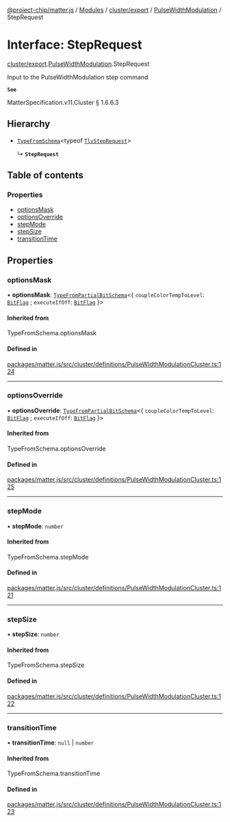[@project-chip/matter.js](../README.md) / [Modules](../modules.md) / [cluster/export](../modules/cluster_export.md) / [PulseWidthModulation](../modules/cluster_export.PulseWidthModulation.md) / StepRequest

# Interface: StepRequest

[cluster/export](../modules/cluster_export.md).[PulseWidthModulation](../modules/cluster_export.PulseWidthModulation.md).StepRequest

Input to the PulseWidthModulation step command

**`See`**

MatterSpecification.v11.Cluster § 1.6.6.3

## Hierarchy

- [`TypeFromSchema`](../modules/tlv_export.md#typefromschema)\<typeof [`TlvStepRequest`](../modules/cluster_export.PulseWidthModulation.md#tlvsteprequest)\>

  ↳ **`StepRequest`**

## Table of contents

### Properties

- [optionsMask](cluster_export.PulseWidthModulation.StepRequest.md#optionsmask)
- [optionsOverride](cluster_export.PulseWidthModulation.StepRequest.md#optionsoverride)
- [stepMode](cluster_export.PulseWidthModulation.StepRequest.md#stepmode)
- [stepSize](cluster_export.PulseWidthModulation.StepRequest.md#stepsize)
- [transitionTime](cluster_export.PulseWidthModulation.StepRequest.md#transitiontime)

## Properties

### optionsMask

• **optionsMask**: [`TypeFromPartialBitSchema`](../modules/schema_export.md#typefrompartialbitschema)\<\{ `coupleColorTempToLevel`: [`BitFlag`](../modules/schema_export.md#bitflag) ; `executeIfOff`: [`BitFlag`](../modules/schema_export.md#bitflag)  }\>

#### Inherited from

TypeFromSchema.optionsMask

#### Defined in

[packages/matter.js/src/cluster/definitions/PulseWidthModulationCluster.ts:124](https://github.com/project-chip/matter.js/blob/6d3b6a5d957d88a9231d6ecab4bb41f8133112be/packages/matter.js/src/cluster/definitions/PulseWidthModulationCluster.ts#L124)

___

### optionsOverride

• **optionsOverride**: [`TypeFromPartialBitSchema`](../modules/schema_export.md#typefrompartialbitschema)\<\{ `coupleColorTempToLevel`: [`BitFlag`](../modules/schema_export.md#bitflag) ; `executeIfOff`: [`BitFlag`](../modules/schema_export.md#bitflag)  }\>

#### Inherited from

TypeFromSchema.optionsOverride

#### Defined in

[packages/matter.js/src/cluster/definitions/PulseWidthModulationCluster.ts:125](https://github.com/project-chip/matter.js/blob/6d3b6a5d957d88a9231d6ecab4bb41f8133112be/packages/matter.js/src/cluster/definitions/PulseWidthModulationCluster.ts#L125)

___

### stepMode

• **stepMode**: `number`

#### Inherited from

TypeFromSchema.stepMode

#### Defined in

[packages/matter.js/src/cluster/definitions/PulseWidthModulationCluster.ts:121](https://github.com/project-chip/matter.js/blob/6d3b6a5d957d88a9231d6ecab4bb41f8133112be/packages/matter.js/src/cluster/definitions/PulseWidthModulationCluster.ts#L121)

___

### stepSize

• **stepSize**: `number`

#### Inherited from

TypeFromSchema.stepSize

#### Defined in

[packages/matter.js/src/cluster/definitions/PulseWidthModulationCluster.ts:122](https://github.com/project-chip/matter.js/blob/6d3b6a5d957d88a9231d6ecab4bb41f8133112be/packages/matter.js/src/cluster/definitions/PulseWidthModulationCluster.ts#L122)

___

### transitionTime

• **transitionTime**: ``null`` \| `number`

#### Inherited from

TypeFromSchema.transitionTime

#### Defined in

[packages/matter.js/src/cluster/definitions/PulseWidthModulationCluster.ts:123](https://github.com/project-chip/matter.js/blob/6d3b6a5d957d88a9231d6ecab4bb41f8133112be/packages/matter.js/src/cluster/definitions/PulseWidthModulationCluster.ts#L123)

